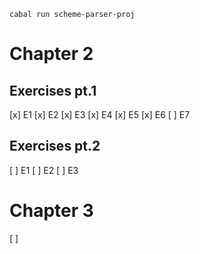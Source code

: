 `cabal run scheme-parser-proj`
# Chapter 2
## Exercises pt.1 
[x] E1
[x] E2
[x] E3
[x] E4
[x] E5
[x] E6
[ ] E7

## Exercises pt.2
[ ] E1 
[ ] E2 
[ ] E3 

# Chapter 3
[ ] 
